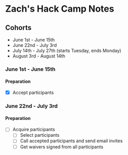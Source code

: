 # Zach's Hack Camp Notes

## Cohorts

* June 1st - June 15th
* June 22nd - July 3rd
* July 14th - July 27th (starts Tuesday, ends Monday)
* August 3rd - August 14th

### June 1st - June 15th

#### Preparation

* [x] Accept participants

### June 22nd - July 3rd

#### Preparation

* [ ] Acquire participants
  * [ ] Select participants
  * [ ] Call accepted participants and send email invites
  * [ ] Get waivers signed from all participants
